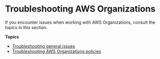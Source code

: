 # Troubleshooting AWS Organizations<a name="orgs_troubleshoot"></a>

If you encounter issues when working with AWS Organizations, consult the topics in this section\.

**Topics**
+ [Troubleshooting general issues](orgs_troubleshoot_general.md)
+ [Troubleshooting AWS Organizations policies](org_troubleshoot_policies.md)